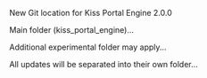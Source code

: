 New Git location for Kiss Portal Engine 2.0.0

Main folder (kiss_portal_engine)... 

Additional experimental folder may apply...

All updates will be separated into their own folder...

